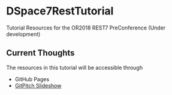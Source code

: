 # DSpace7RestTutorial
Tutorial Resources for the OR2018 REST7 PreConference (Under development)

## Current Thoughts
The resources in this tutorial will be accessible through
- GitHub Pages
- [GitPitch Slideshow](https://gitpitch.com/DSpace-Labs/DSpace7RestTutorial)
